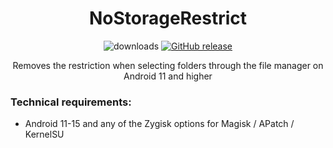 <div align="center">
<h1>NoStorageRestrict</h1>

![downloads](https://img.shields.io/github/downloads/vova7878-modules/NoStorageRestrict/total)
[![GitHub release](https://img.shields.io/github/v/release/vova7878-modules/NoStorageRestrict)](https://github.com/vova7878-modules/NoStorageRestrict/releases)

<p>Removes the restriction when selecting folders through the file manager on Android 11 and higher</p>
</div>

### Technical requirements:

- Android 11-15 and any of the Zygisk options for Magisk / APatch / KernelSU
